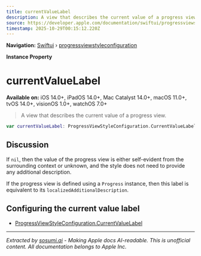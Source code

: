 ```yaml
---
title: currentValueLabel
description: A view that describes the current value of a progress view.
source: https://developer.apple.com/documentation/swiftui/progressviewstyleconfiguration/currentvaluelabel-swift.property
timestamp: 2025-10-29T00:15:12.220Z
---
```


**Navigation:** [Swiftui](/documentation/swiftui) › [progressviewstyleconfiguration](/documentation/swiftui/progressviewstyleconfiguration)

**Instance Property**

# currentValueLabel

**Available on:** iOS 14.0+, iPadOS 14.0+, Mac Catalyst 14.0+, macOS 11.0+, tvOS 14.0+, visionOS 1.0+, watchOS 7.0+

> A view that describes the current value of a progress view.

```swift
var currentValueLabel: ProgressViewStyleConfiguration.CurrentValueLabel?
```

## Discussion

If `nil`, then the value of the progress view is either self-evident from the surrounding context or unknown, and the style does not need to provide any additional description.

If the progress view is defined using a `Progress` instance, then this label is equivalent to its `localizedAdditionalDescription`.

## Configuring the current value label

- [ProgressViewStyleConfiguration.CurrentValueLabel](/documentation/swiftui/progressviewstyleconfiguration/currentvaluelabel-swift.struct)

---

*Extracted by [sosumi.ai](https://sosumi.ai) - Making Apple docs AI-readable.*
*This is unofficial content. All documentation belongs to Apple Inc.*
